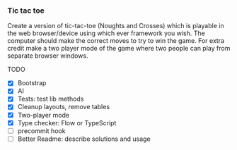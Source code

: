 ### Tic tac toe

Create a version of tic-tac-toe (Noughts and Crosses) which is playable in the web browser/device using which ever framework you wish.
The computer should make the correct moves to try to win the game.
For extra credit make a two player mode of the game where two people can play from separate browser windows.

TODO
- [x] Bootstrap
- [x] AI
- [x] Tests: test lib methods
- [x] Cleanup layouts, remove tables
- [x] Two-player mode
- [x] Type checker: Flow or TypeScript
- [ ] precommit hook
- [ ] Better Readme: describe solutions and usage
